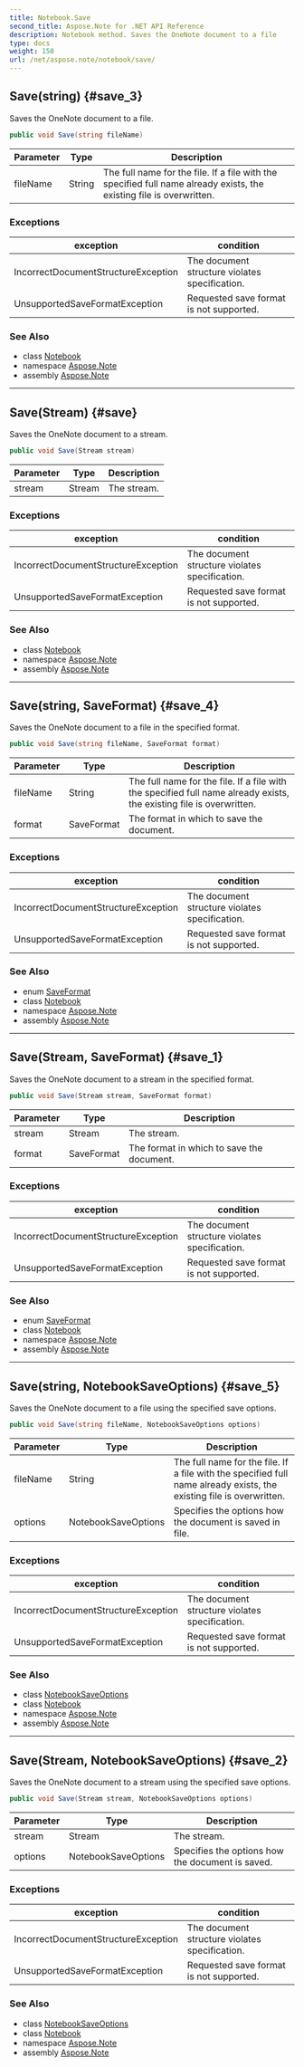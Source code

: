 ```yaml
---
title: Notebook.Save
second_title: Aspose.Note for .NET API Reference
description: Notebook method. Saves the OneNote document to a file
type: docs
weight: 150
url: /net/aspose.note/notebook/save/
---
```

## Save(string) {#save_3}

Saves the OneNote document to a file.

```csharp
public void Save(string fileName)
```

| Parameter | Type | Description |
| --- | --- | --- |
| fileName | String | The full name for the file. If a file with the specified full name already exists, the existing file is overwritten. |

### Exceptions

| exception | condition |
| --- | --- |
| IncorrectDocumentStructureException | The document structure violates specification. |
| UnsupportedSaveFormatException | Requested save format is not supported. |

### See Also

* class [Notebook](../)
* namespace [Aspose.Note](../../notebook/)
* assembly [Aspose.Note](../../../)

---

## Save(Stream) {#save}

Saves the OneNote document to a stream.

```csharp
public void Save(Stream stream)
```

| Parameter | Type | Description |
| --- | --- | --- |
| stream | Stream | The stream. |

### Exceptions

| exception | condition |
| --- | --- |
| IncorrectDocumentStructureException | The document structure violates specification. |
| UnsupportedSaveFormatException | Requested save format is not supported. |

### See Also

* class [Notebook](../)
* namespace [Aspose.Note](../../notebook/)
* assembly [Aspose.Note](../../../)

---

## Save(string, SaveFormat) {#save_4}

Saves the OneNote document to a file in the specified format.

```csharp
public void Save(string fileName, SaveFormat format)
```

| Parameter | Type | Description |
| --- | --- | --- |
| fileName | String | The full name for the file. If a file with the specified full name already exists, the existing file is overwritten. |
| format | SaveFormat | The format in which to save the document. |

### Exceptions

| exception | condition |
| --- | --- |
| IncorrectDocumentStructureException | The document structure violates specification. |
| UnsupportedSaveFormatException | Requested save format is not supported. |

### See Also

* enum [SaveFormat](../../saveformat/)
* class [Notebook](../)
* namespace [Aspose.Note](../../notebook/)
* assembly [Aspose.Note](../../../)

---

## Save(Stream, SaveFormat) {#save_1}

Saves the OneNote document to a stream in the specified format.

```csharp
public void Save(Stream stream, SaveFormat format)
```

| Parameter | Type | Description |
| --- | --- | --- |
| stream | Stream | The stream. |
| format | SaveFormat | The format in which to save the document. |

### Exceptions

| exception | condition |
| --- | --- |
| IncorrectDocumentStructureException | The document structure violates specification. |
| UnsupportedSaveFormatException | Requested save format is not supported. |

### See Also

* enum [SaveFormat](../../saveformat/)
* class [Notebook](../)
* namespace [Aspose.Note](../../notebook/)
* assembly [Aspose.Note](../../../)

---

## Save(string, NotebookSaveOptions) {#save_5}

Saves the OneNote document to a file using the specified save options.

```csharp
public void Save(string fileName, NotebookSaveOptions options)
```

| Parameter | Type | Description |
| --- | --- | --- |
| fileName | String | The full name for the file. If a file with the specified full name already exists, the existing file is overwritten. |
| options | NotebookSaveOptions | Specifies the options how the document is saved in file. |

### Exceptions

| exception | condition |
| --- | --- |
| IncorrectDocumentStructureException | The document structure violates specification. |
| UnsupportedSaveFormatException | Requested save format is not supported. |

### See Also

* class [NotebookSaveOptions](../../../aspose.note.saving/notebooksaveoptions/)
* class [Notebook](../)
* namespace [Aspose.Note](../../notebook/)
* assembly [Aspose.Note](../../../)

---

## Save(Stream, NotebookSaveOptions) {#save_2}

Saves the OneNote document to a stream using the specified save options.

```csharp
public void Save(Stream stream, NotebookSaveOptions options)
```

| Parameter | Type | Description |
| --- | --- | --- |
| stream | Stream | The stream. |
| options | NotebookSaveOptions | Specifies the options how the document is saved. |

### Exceptions

| exception | condition |
| --- | --- |
| IncorrectDocumentStructureException | The document structure violates specification. |
| UnsupportedSaveFormatException | Requested save format is not supported. |

### See Also

* class [NotebookSaveOptions](../../../aspose.note.saving/notebooksaveoptions/)
* class [Notebook](../)
* namespace [Aspose.Note](../../notebook/)
* assembly [Aspose.Note](../../../)


